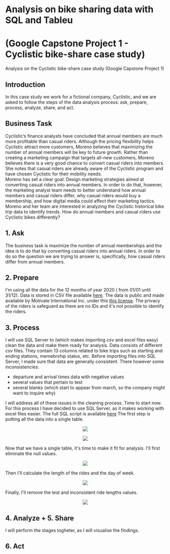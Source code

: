 # Analysis on bike sharing data with SQL and Tableu 
# (Google Capstone Project 1 - Cyclistic bike-share case study)
Analysis on the Cyclistic bike-share case study (Google Capstone Project 1)

## Introduction
In this case study we work for a fictional company, Cyclistic, and we are asked to follow the steps of the data analysis process: ask, prepare, process, analyze, share, and act.

## Business Task
Cyclistic’s finance analysts have concluded that annual members are much more profitable than casual riders. Although the pricing flexibility helps Cyclistic attract more customers, Moreno believes that maximizing the number of annual members will be key to future growth. Rather than creating a marketing campaign that targets all-new customers, Moreno believes there is a very good chance to convert casual riders into members. She notes that casual riders are already aware of the Cyclistic program and have chosen Cyclistic for their mobility needs.   
Moreno has set a clear goal: Design marketing strategies aimed at converting casual riders into annual members. In order to do that, however, the marketing analyst team needs to better understand how annual members and casual riders differ, why casual riders would buy a membership, and how digital media could affect their marketing tactics. Moreno and her team are interested in analyzing the Cyclistic historical bike trip data to identify trends.
How do annual members and casual riders use Cyclistic bikes differently? 

## 1. Ask
The business task is maximize the number of annual memberships and the idea is to do that by converting casual riders into annual riders.
In order to do so the question we are trying to answer is, specifically, how casual riders differ from annual members.

## 2. Prepare
I'm using all the data for the 12 months of year 2020 ( from 01/01 until 31/12). Data is stored in CSV file available [here](https://divvy-tripdata.s3.amazonaws.com/index.html).
The data is public and made available by Motivate International Inc. under this [this license](https://ride.divvybikes.com/data-license-agreement).
The privacy of the riders is safeguard as there are no IDs and it's not possible to identify the riders.

## 3. Process
I will use SQL Server to (which makes importing csv and excel files easy) clean the data and make them ready for analysis. 
Data consists of different csv files. They contain 13 columns related to bike trips such as starting and ending stations, memebrship status, etc.
Before importing files into SQL Server, I made sure that data are generally consistent. There however some inconsistencies:

- departure and arrival times data with negative values
- several values that pertain to test 
- several blanks (which start to appear from march, so the company might want to inquire why)

I will address all of these issues in the cleaning process. Time to start now.
For this process I have decided to use SQL Server, as it makes working with excel files easier. The full SQL script is available [here](https://github.com/Eudossodicnido/Analysis-on-bike-sharing-data/commit/487ba7db71d96a380ffa844206036134e497a8f8)
The first step is putting all the data into a single table. 

<p align="center">
  <img src="https://user-images.githubusercontent.com/69009356/153830950-824c2429-9b2e-41f8-b985-96dcad4c664e.png" />
</p>

<p align="center">
  <img src="https://user-images.githubusercontent.com/69009356/153835145-cfdedec4-aa29-42c0-92cb-862fb1b4d301.png" />
</p>

Now that we have a single table, it's time to make it fit for analysis. 
I'll first eliminate the null values.

<p align="center">
  <img src="https://user-images.githubusercontent.com/69009356/153852205-b4b7ba3f-001b-4f37-88d2-b66cf07a09b6.png" />
</p>

Then I'll calculate the length of the rides and the day of week.

<p align="center">
  <img src="https://user-images.githubusercontent.com/69009356/153852722-6ab42773-77fd-476c-bf79-1ad277da99c1.png" />
</p>

Finally, I'll remove the test and inconsistent ride lengths values.

<p align="center">
  <img src="https://user-images.githubusercontent.com/69009356/153852889-f41265e9-8250-4be0-b04f-636d38ec3b22.png" />
</p>


## 4. Analyze + 5. Share

I will perform the stages togheter, as I will visualise the findings.



## 6. Act

